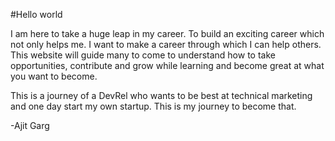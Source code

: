 #Hello world

I am here to take a huge leap in my career. To build an exciting career which not only helps me. I want to make a career through which I can help others.
This website will guide many to come to understand how to take opportunities, contribute and grow while learning and become great at what you want to become.

This is a journey of a DevRel who wants to be best at technical marketing and one day start my own startup. 
This is my journey to become that.

-Ajit Garg
